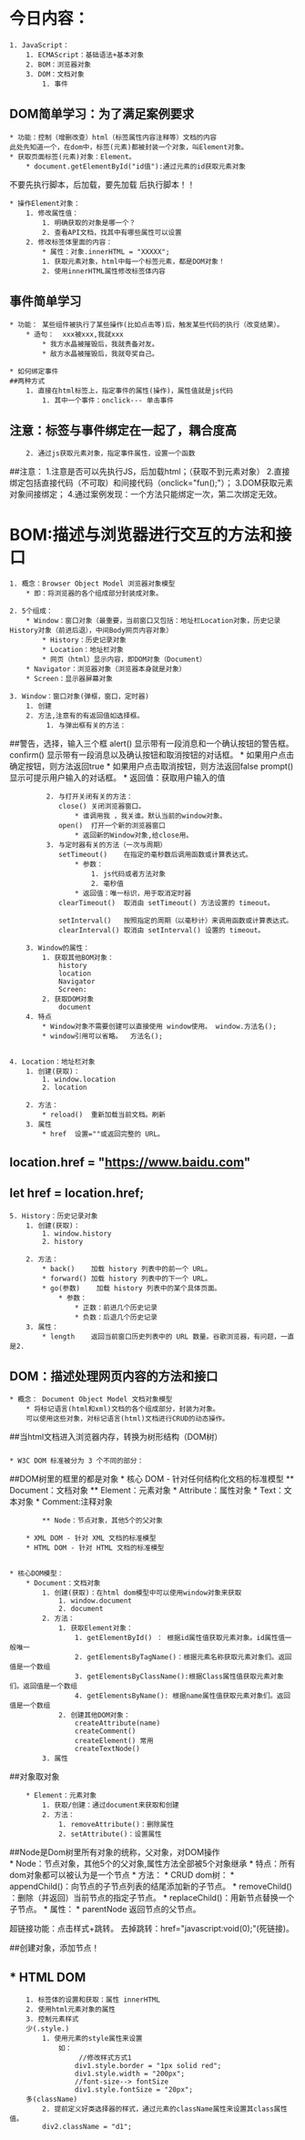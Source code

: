 # 今日内容：
	1. JavaScript：
		1. ECMAScript：基础语法+基本对象
		2. BOM：浏览器对象
		3. DOM：文档对象
			1. 事件

## DOM简单学习：为了满足案例要求
	* 功能：控制（增删改查）html（标签属性内容注释等）文档的内容
	此处先知道一个，在dom中，标签(元素)都被封装一个对象，叫Element对象。
	* 获取页面标签(元素)对象：Element。
		* document.getElementById("id值"):通过元素的id获取元素对象
不要先执行脚本，后加载，要先加载 后执行脚本！！

	* 操作Element对象：
		1. 修改属性值：
			1. 明确获取的对象是哪一个？
			2. 查看API文档，找其中有哪些属性可以设置
		2. 修改标签体里面的内容：
			* 属性：对象.innerHTML = "XXXXX";
			1. 获取元素对象，html中每一个标签元素，都是DOM对象！
			2. 使用innerHTML属性修改标签体内容

## 事件简单学习
	* 功能： 某些组件被执行了某些操作(比如点击等)后，触发某些代码的执行（改变结果）。
		* 造句：  xxx被xxx,我就xxx
			* 我方水晶被摧毁后，我就责备对友。
			* 敌方水晶被摧毁后，我就夸奖自己。

	* 如何绑定事件
	##两种方式
		1. 直接在html标签上，指定事件的属性(操作)，属性值就是js代码
			1. 其中一个事件：onclick--- 单击事件
## 注意：标签与事件绑定在一起了，耦合度高
		2. 通过js获取元素对象，指定事件属性，设置一个函数
		
##注意： 
        1.注意是否可以先执行JS，后加载html；（获取不到元素对象）
        2.直接绑定包括直接代码（不可取）和间接代码（onclick="fun();"）；
        3.DOM获取元素对象间接绑定；
        4.通过案例发现：一个方法只能绑定一次，第二次绑定无效。
        
# BOM:描述与浏览器进行交互的方法和接口
	1. 概念：Browser Object Model 浏览器对象模型
		* 即：将浏览器的各个组成部分封装成对象。

	2. 5个组成：
		* Window：窗口对象（最重要，当前窗口又包括：地址栏Location对象，历史记录History对象（前进后退），中间Body网页内容对象）
            * History：历史记录对象
            * Location：地址栏对象
            * 网页（html）显示内容，即DOM对象（Document）
		* Navigator：浏览器对象（浏览器本身就是对象）
		* Screen：显示器屏幕对象

	3. Window：窗口对象(弹框，窗口，定时器)
	    1. 创建
	    2. 方法,注意有的有返回值如选择框。
	         1. 与弹出框有关的方法：
##警告，选择，输入三个框
	            alert()	显示带有一段消息和一个确认按钮的警告框。
	            confirm()	显示带有一段消息以及确认按钮和取消按钮的对话框。
	                * 如果用户点击确定按钮，则方法返回true
	                * 如果用户点击取消按钮，则方法返回false
	            prompt()	显示可提示用户输入的对话框。
	                * 返回值：获取用户输入的值
	                
	         2. 与打开关闭有关的方法：
	            close()	关闭浏览器窗口。
	                * 谁调用我 ，我关谁。默认当前的window对象。
	            open()	打开一个新的浏览器窗口
	                * 返回新的Window对象,给close用。
	         3. 与定时器有关的方法（一次与周期）
	            setTimeout()	在指定的毫秒数后调用函数或计算表达式。
	                * 参数：
	                    1. js代码或者方法对象
	                    2. 毫秒值
	                * 返回值：唯一标识，用于取消定时器
	            clearTimeout()	取消由 setTimeout() 方法设置的 timeout。
	
	            setInterval()	按照指定的周期（以毫秒计）来调用函数或计算表达式。
	            clearInterval()	取消由 setInterval() 设置的 timeout。
	
	    3. Window的属性：
	        1. 获取其他BOM对象：
	            history
	            location
	            Navigator
	            Screen:
	        2. 获取DOM对象
	            document
	    4. 特点
	        * Window对象不需要创建可以直接使用 window使用。 window.方法名();
	        * window引用可以省略。  方法名();


	4. Location：地址栏对象
		1. 创建(获取)：
			1. window.location
			2. location

		2. 方法：
			* reload()	重新加载当前文档。刷新
		3. 属性
			* href	设置=""或返回完整的 URL。
##    location.href = "https://www.baidu.com"
##    let href = location.href;

	5. History：历史记录对象
        1. 创建(获取)：
            1. window.history
            2. history

        2. 方法：
            * back()	加载 history 列表中的前一个 URL。
            * forward()	加载 history 列表中的下一个 URL。
            * go(参数)	加载 history 列表中的某个具体页面。
                * 参数：
                    * 正数：前进几个历史记录
                    * 负数：后退几个历史记录
        3. 属性：
            * length	返回当前窗口历史列表中的 URL 数量。谷歌浏览器，有问题，一直是2.

## DOM：描述处理网页内容的方法和接口
	* 概念： Document Object Model 文档对象模型
		* 将标记语言(html和xml)文档的各个组成部分，封装为对象。
		可以使用这些对象，对标记语言(html)文档进行CRUD的动态操作。

##当html文档进入浏览器内存，转换为树形结构（DOM树）
###
	* W3C DOM 标准被分为 3 个不同的部分：
##DOM树里的框里的都是对象
		* 核心 DOM - 针对任何结构化文档的标准模型
			** Document：文档对象
    			** Element：元素对象
	    		* Attribute：属性对象
		    	* Text：文本对象
			    * Comment:注释对象

			** Node：节点对象，其他5个的父对象
			
		* XML DOM - 针对 XML 文档的标准模型
		* HTML DOM - 针对 HTML 文档的标准模型


    * 核心DOM模型：
		* Document：文档对象
			1. 创建(获取)：在html dom模型中可以使用window对象来获取
				1. window.document
				2. document
			2. 方法：
				1. 获取Element对象：
					1. getElementById()	： 根据id属性值获取元素对象。id属性值一般唯一
					2. getElementsByTagName()：根据元素名称获取元素对象们。返回值是一个数组
					3. getElementsByClassName():根据Class属性值获取元素对象们。返回值是一个数组
					4. getElementsByName(): 根据name属性值获取元素对象们。返回值是一个数组
				2. 创建其他DOM对象：
					createAttribute(name)
                	createComment()
                	createElement() 常用
                	createTextNode()
			3. 属性
##对象取对象

		* Element：元素对象
			1. 获取/创建：通过document来获取和创建
			2. 方法：
				1. removeAttribute()：删除属性
				2. setAttribute()：设置属性
##Node是Dom树里所有对象的统称，父对象，对DOM操作				
		* Node：节点对象，其他5个的父对象,属性方法全部被5个对象继承
			* 特点：所有dom对象都可以被认为是一个节点
			* 方法：
				* CRUD dom树：
					* appendChild()：向节点的子节点列表的结尾添加新的子节点。
					* removeChild()	：删除（并返回）当前节点的指定子节点。
					* replaceChild()：用新节点替换一个子节点。
			* 属性：
				* parentNode 返回节点的父节点。
			
			
			
超链接功能：点击样式+跳转。
        去掉跳转：href="javascript:void(0);"(死链接)。


##创建对象，添加节点！

##	* HTML DOM
		1. 标签体的设置和获取：属性 innerHTML
		2. 使用html元素对象的属性
		3. 控制元素样式
		少(.style.)
			1. 使用元素的style属性来设置
				如：
					 //修改样式方式1
			        div1.style.border = "1px solid red";
			        div1.style.width = "200px";
			        //font-size--> fontSize
			        div1.style.fontSize = "20px";
		多(className)	        
			2. 提前定义好类选择器的样式，通过元素的className属性来设置其class属性值。
			div2.className = "d1";
